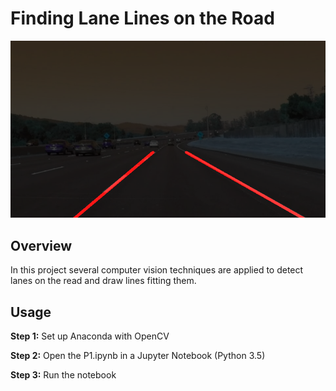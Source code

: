 # Finding Lane Lines on the Road

![Application of pipeline2](https://github.com/BrunoEduardoCSantos/Finding-lane-lines-on-the-road/blob/master/test_output_images/messigraysolidWhiteCurve.jpg.png)

## Overview

In this project several computer vision techniques are applied to detect lanes on the read and draw lines fitting them.

## Usage

**Step 1:** Set up Anaconda with OpenCV

**Step 2:** Open the P1.ipynb in a Jupyter Notebook (Python 3.5)

**Step 3:** Run the notebook


